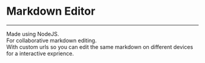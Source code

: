 # Markdown Editor
---

Made using NodeJS.<br>
For collaborative markdown editing.<br>
With custom urls so you can edit the same markdown on different devices for a interactive exprience.